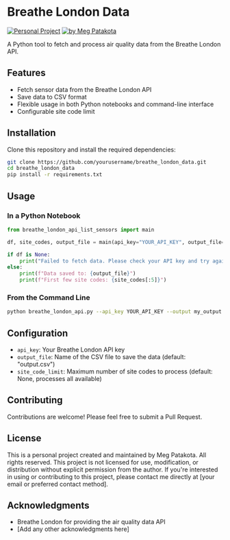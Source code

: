 # Breathe London Data
[![Personal Project](https://img.shields.io/badge/Project-Personal-green)](https://meg-patakota.github.io)
[![by Meg Patakota](https://img.shields.io/badge/by-Meg%20Patakota-blue)](https://meg-patakota.github.io)

A Python tool to fetch and process air quality data from the Breathe London API.

## Features

- Fetch sensor data from the Breathe London API
- Save data to CSV format
- Flexible usage in both Python notebooks and command-line interface
- Configurable site code limit

## Installation

Clone this repository and install the required dependencies:

```bash
git clone https://github.com/yourusername/breathe_london_data.git
cd breathe_london_data
pip install -r requirements.txt
```

## Usage

### In a Python Notebook

```python
from breathe_london_api_list_sensors import main

df, site_codes, output_file = main(api_key="YOUR_API_KEY", output_file="my_output.csv", site_code_limit=10)

if df is None:
    print("Failed to fetch data. Please check your API key and try again later.")
else:
    print(f"Data saved to: {output_file}")
    print(f"First few site codes: {site_codes[:5]}")
```

### From the Command Line

```bash
python breathe_london_api.py --api_key YOUR_API_KEY --output my_output.csv --limit 10
```

## Configuration

- `api_key`: Your Breathe London API key
- `output_file`: Name of the CSV file to save the data (default: "output.csv")
- `site_code_limit`: Maximum number of site codes to process (default: None, processes all available)

## Contributing

Contributions are welcome! Please feel free to submit a Pull Request.

## License

This is a personal project created and maintained by Meg Patakota. All rights reserved. This project is not licensed for use, modification, or distribution without explicit permission from the author.
If you're interested in using or contributing to this project, please contact me directly at [your email or preferred contact method].

## Acknowledgments

- Breathe London for providing the air quality data API
- [Add any other acknowledgments here]